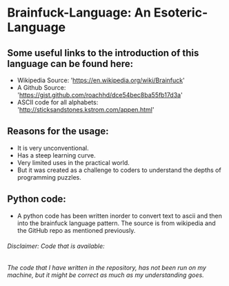 # Brainfuck-Language: An Esoteric-Language

## Some useful links to the introduction of this language can be found here:
- Wikipedia Source: 'https://en.wikipedia.org/wiki/Brainfuck'
- A Github Source: 'https://gist.github.com/roachhd/dce54bec8ba55fb17d3a'
- ASCII code for all alphabets: 'http://sticksandstones.kstrom.com/appen.html'

## Reasons for the usage:
- It is very unconventional.
- Has a steep learning curve.
- Very limited uses in the practical world.
- But it was created as a challenge to coders to understand the depths of programming puzzles.

## Python code:
- A python code has been written inorder to convert text to ascii and then into the brainfuck language pattern. The source is from wikipedia and the GitHub repo as mentioned previously.

###### Disclaimer: Code that is available: <br>
###### The code that I have written in the repository, has not been run on my machine, but it might be correct as much as my understanding goes.
